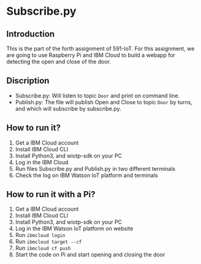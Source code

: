 # Subscribe.py

## Introduction
This is the part of the forth assignment of 591-IoT. For this assignment, we are going to use Raspberry Pi and IBM Cloud to build a webapp for detecting the open and close of the door.  

## Discription
* Subscribe.py: Will listen to topic `Door` and print on command line.
* Publish.py: The file will publish Open and Close to topic `Door` by turns, and which will subscribe by subscribe.py.

## How to run it?
1. Get a IBM Cloud account
2. Install IBM Cloud CLI
3. Install Python3, and wiotp-sdk on your PC
4. Log in the IBM Cloud 
5. Run files Subscribe.py and Publish.py in two different terminals
6. Check the log on IBM Watson IoT platform and terminals

## How to run it with a Pi?
1. Get a IBM Cloud account
2. Install IBM Cloud CLI
3. Install Python3, and wiotp-sdk on your PC
4. Log in the IBM Watson IoT platform on website
5. Run `ibmcloud login`
6. Run `ibmcloud target --cf`
7. Run `ibmcloud cf push`
8. Start the code on Pi and start opening and closing the door

